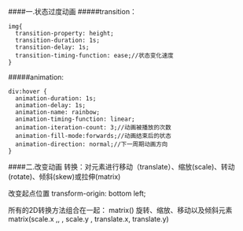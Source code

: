 ####一.状态过度动画
#####transition：

    img{
      transition-property: height;
      transition-duration: 1s;
      transition-delay: 1s;
      transition-timing-function: ease;//状态变化速度
    }

#####animation:

    div:hover {
      animation-duration: 1s;
      animation-delay: 1s;
      animation-name: rainbow;
      animation-timing-function: linear;
      animation-iteration-count: 3;//动画被播放的次数
      animation-fill-mode:forwards;//动画结束后的状态
      animation-direction: normal;//下一周期动画方向
    }

####二.改变动画
转换：对元素进行移动（translate）、缩放(scale)、转动(rotate)、倾斜(skew)或拉伸(matrix)

改变起点位置 transform-origin: bottom left;

所有的2D转换方法组合在一起： matrix()  旋转、缩放、移动以及倾斜元素
matrix(scale.x ,, , scale.y , translate.x, translate.y)      
